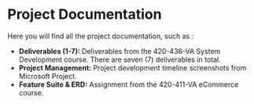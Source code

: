 # Project Documentation
Here you will find all the project documentation, such as :

* **Deliverables (1-7):**
  Deliverables from the 420-436-VA System Development course. There are seven (7) deliverables in total.
* **Project Management:**
  Project development timeline screenshots from Microsoft Project.
* **Feature Suite & ERD:**
  Assignment from the 420-411-VA eCommerce course.
